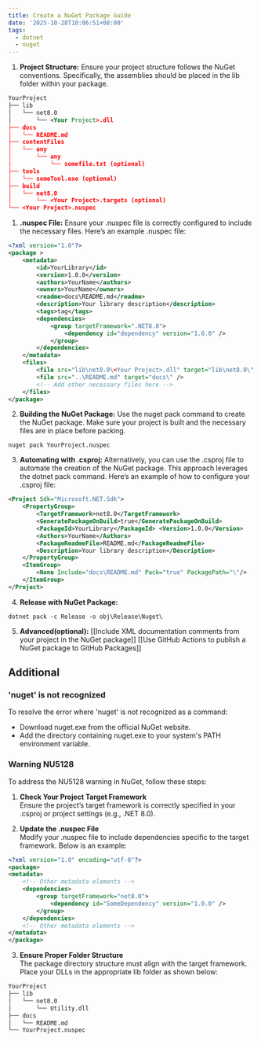 ```yaml
---
title: Create a NuGet Package Guide
date: '2025-10-28T10:06:51+08:00'
tags:
  - dotnet
  - nuget
---
```



1. **Project Structure:** Ensure your project structure follows the NuGet conventions. Specifically, the assemblies should be placed in the lib folder within your package.
```xml
YourProject 
├── lib 
│   └── net8.0 
│       └── <Your Project>.dll 
├── docs 
│   └── README.md 
├── contentFiles 
│   └── any 
│       └── any 
│           └── somefile.txt (optional) 
├── tools 
│   └── someTool.exe (optional) 
├── build 
│   └── net8.0 
│       └── <Your Project>.targets (optional) 
└── <Your Project>.nuspec
```
1. **.nuspec File:** Ensure your .nuspec file is correctly configured to include the necessary files. Here’s an example .nuspec file:
```XML
<?xml version="1.0"?> 
<package > 
	<metadata> 
		<id>YourLibrary</id> 
		<version>1.0.0</version> 
		<authors>YourName</authors> 
		<owners>YourName</owners> 
		<readme>docs\README.md</readme> 
		<description>Your library description</description> 
		<tags>tag</tags> 
		<dependencies> 
			<group targetFramework=".NET8.0"> 
				<dependency id="dependency" version="1.0.0" /> 
			</group> 
		</dependencies> 
	</metadata> 
	<files> 
		<file src="lib\net8.0\<Your Project>.dll" target="lib\net8.0\" />     
		<file src="..\README.md" target="docs\" /> 
		<!-- Add other necessary files here --> 
	</files> 
</package>
```
    
2. **Building the NuGet Package:** Use the nuget pack command to create the NuGet package. Make sure your project is built and the necessary files are in place before packing.
```shell
nuget pack YourProject.nuspec
```
    
3. **Automating with .csproj:** Alternatively, you can use the .csproj file to automate the creation of the NuGet package. This approach leverages the dotnet pack command. Here’s an example of how to configure your .csproj file:
```XML
<Project Sdk="Microsoft.NET.Sdk"> 
	<PropertyGroup> 
		<TargetFramework>net8.0</TargetFramework> 
		<GeneratePackageOnBuild>true</GeneratePackageOnBuild> 
		<PackageId>YourLibrary</PackageId> <Version>1.0.0</Version> 
		<Authors>YourName</Authors> 
		<PackageReadmeFile>README.md</PackageReadmeFile> 
		<Description>Your library description</Description> 
	</PropertyGroup> 
	<ItemGroup> 
		<None Include="docs\README.md" Pack="true" PackagePath="\"/> 
	</ItemGroup> 
</Project>
```
    
4. **Release with NuGet Package:**
```shell
dotnet pack -c Release -o obj\Release\Nuget\
```
    
5. **Advanced(optional):**
	[[Include XML documentation comments from your project in the NuGet package]]
	[[Use GitHub Actions to publish a NuGet package to GitHub Packages]]
## Additional

### 'nuget' is not recognized

To resolve the error where 'nuget' is not recognized as a command:

- Download nuget.exe from the official NuGet website.
- Add the directory containing nuget.exe to your system's PATH environment variable.

### Warning NU5128

To address the NU5128 warning in NuGet, follow these steps:

1. **Check Your Project Target Framework**  
    Ensure the project’s target framework is correctly specified in your .csproj or project settings (e.g., .NET 8.0).
    
2. **Update the .nuspec File**  
    Modify your .nuspec file to include dependencies specific to the target framework. Below is an example:
```XML
<?xml version="1.0" encoding="utf-8"?>
<package>
<metadata>
	<!-- Other metadata elements -->
	<dependencies>
		<group targetFramework="net8.0">
			<dependency id="SomeDependency" version="1.0.0" />
		</group>
	</dependencies>
	<!-- Other metadata elements -->
</metadata>
</package>
```
3. **Ensure Proper Folder Structure**  
The package directory structure must align with the target framework. Place your DLLs in the appropriate lib folder as shown below:
```xml
YourProject 
├── lib 
│   └── net8.0 
│       └── Utility.dll 
├── docs 
│   └── README.md 
└── YourProject.nuspec
```